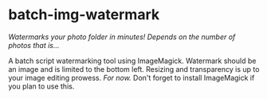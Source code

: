 # batch-img-watermark
*Watermarks your photo folder in minutes! Depends on the number of photos that is...*
  
A batch script watermarking tool using ImageMagick. Watermark should be an image and is limited to the bottom left. Resizing and transparency is up to your image editing prowess. *For now.* Don't forget to install ImageMagick if you plan to use this.
